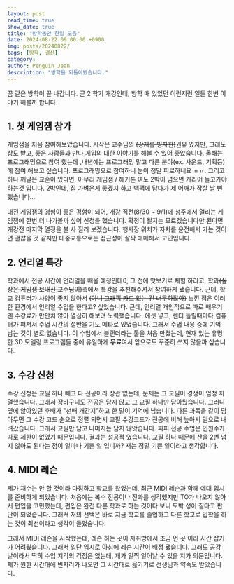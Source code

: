 ```yaml
---
layout: post
read_time: true
show_date: true
title: "방학동안 한일 모음"
date: 2024-08-22 09:00:00 +0900
img: posts/20240822/
tags: [방학, 결산]
category:
author: Penguin Jean
description: "방학을 되돌아봤습니다."
---
```


꿈 같은 방학이 끝 나갑니다. 곧 2 학기 개강인데,  방학 때 있었던 이런저런 일들 한번 이야기 해볼까 합니다.

## 1. 첫 게임잼 참가

게임잼을 처음 참여해보았습니다. 시작은 교수님의 ~~(강제를 빙자한)~~권유 였지만, 그래도 상도 받고, 좋은 사람들과 만나 게임의 대한 이야기를 해볼 수 있어 좋았습니다. 올해는 프로그래밍으로 참여 했는데 ,내년에는 프로그래밍 말고 다른 분야(ex. 사운드, 기획등)에 참여 해보고 싶습니다. 프로그래밍으로 참여하니 눈이 정말 피로하네요 ㅠㅠ. 그리고 하나 깨달은 교훈이 있다면, 아무리 게임잼 / 해커톤 여도 2박이 넘으면 캐리어 들고가야 하는것 입니다. 2박인데, 짐 가벼운게 좋겠지 하고 백팩에 담다가 제 어깨가 작살 날 뻔 했습니다... 

대전 게임잼의 경험이 좋은 경험이 되어, 개강 직전(8/30 ~ 9/1)에  청주에서 열리는 게임잼에 한번 더 나가볼까 싶어 신청을 했습니다. 확정이 될지는 모르겠습니다만 된다면 개강전 마지막 열정을 불 사 질러 보겠습니다.  행사장 위치가 자차를 운전해서 가는 것이면 괜찮을 것 같지만 대중교통으로는 접근성이 살짝 애매해서 고민입니다.

## 2. 언리얼 특강

 학과에서 전공 시간에 언리얼을 배울 예정인데0, 그 전에 맛보기로 체험 하라고, 학과~~(실상은 게임잼 보내신 교수님이)~~측에서 특강을 추천해주셔서 참여하게 됐습니다. 근데, 학교 컴퓨터가 사양이 좋지 않아서 ~~(아니 그래픽 카드 없는 건 너무하잖아)~~ 느낀 점은 이러한 환경에서 언리얼 수업을 한다고? 싶었습니다. 근데, 언리얼 개인적으로 따로 배우기엔 수강료가 만만치 않아 열심히 해보려 노력했습니다. 에셋 넣고, 렌더 돌릴때마다 컴퓨터가 퍼져서 수업 시간의 절반을 기도 메타로 있었습니다. 그래서 수업 내용 중에 기억 남는 것이 별로 없습니다. 이 수업에서 블랜더라는 툴을 처음 만졌는데, 현재 있는 유명한 3D 모델링 프로그램들 중에 유일하게 **무료**여서 앞으로도 꾸준히 쓰지 않을까 싶습니다. 

## 3. 수강 신청

수강 신청은 교필 하나 빼고 다 전공이라 상관 없는데, 문제는  그 교필이 경쟁이 엄청 치열했습니다. 그래서 장바구니도 전공은 담지 않고 그 교필 하나만 담아뒀습니다. 그러니 옆에 앉아있던 후배가 "선배 개간지"하고 한 말이 기억에 남습니다. 다른 과목을 같이 담아두면 그 수강 코드 순으로 정렬 되면서 교필 수강코드가 전공에 비해 높아서 밑으로 내려갔습니다. 그래서 교필만 담고 나머지는 담지 않앗습니다. 짜피 전공 수업은 인원수가 따로 제한이 없었기 때문입니다. 결과는 성공적  였습니다. 교필 하나 때문에 산을 2번 넘지 않아도 된다는 점이 얼마나 기쁜 일 입니까? 저는 정말 기쁜 일이라고 생각합니다.

##  4. MIDI 레슨

제가 재수는 안 할  것이라 다짐하고 학교를 왔었는데, 최근 MIDI 레슨과 함께 예대 입시를 준비하게 되었습니다. 처음에는 복수 전공이나 전과를 생각했지만 TO가 나오지 않아서 편입을 고민했는데, 편입은 완전 다른 학과로 하는 것이다 보니 도박 성이 짙다고 판단이 되었습니다. 그래서 저의 선택은 바로 지금 학교를 졸업하고 다른 학교로 입학을 하는 것이 최선이라고 생각이 들었습니다. 

그래서  MIDI 레슨을 시작했는데, 레슨 하는 곳이 자취방에서 조금 먼 곳 이라 시간 잡기가 어려웠습니다. 그래서 일단 임시로 아침에 레슨 시간이 배정 됐습니다. 그래도 공강 날이라서 딱히 수업 지각의 걱정은 없는데, 제가 일찍 일어날 수 있을 지가 의문입니다. 제가 원한 시간대에 빈자리가 나오면 그 시간대로 옮기기로 선생님과 약속도 받았습니다. 

